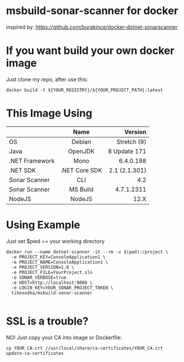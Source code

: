# msbuild-sonar-scanner for docker
inspired by: https://github.com/burakince/docker-dotnet-sonarscanner

# If you want build your own docker image
Just clone my repo, after use this:

```
docker build -t ${YOUR_REGISTRY}/${YOUR_PROJECT_PATH}:latest

```

# This Image Using

|                | Name          | Version       |
| -------------- |:-------------:| -------------:|
| OS             | Debian        |   Stretch (9) |
| Java           | OpenJDK       |  8 Update 171 |
| .NET Framework | Mono          |    6.4.0.198  |
| .NET SDK       | .NET Core SDK | 2.1 (2.1.301) |
| Sonar Scanner  | CLI           |      4.2      |
| Sonar Scanner  | MS Build      |    4.7.1.2311 |
| NodeJS         | NodeJS        |    12.X       |

# Using Example

Just set $pwd == your working directory

```
docker run --name dotnet-scanner -it --rm -v $(pwd):/project \
  -e PROJECT_KEY=ConsoleApplication1 \
  -e PROJECT_NAME=ConsoleApplication1 \
  -e PROJECT_VERSION=1.0 \
  -e PROJECT_FILE=YourProject.sln
  -e SONAR_VERBOSE=true
  -e HOST=http://localhost:9000 \
  -e LOGIN_KEY=YOUR_SONAR_PROJECT_TOKEN \
  tihoxodka/msbuild-sonar-scanner
  
```

# SSL is a trouble?

NO! Just copy your CA into image or Dockerfile:

```
cp YOUR_CA.crt //usr/local/share/ca-certificates/YOUR_CA.crt
update-ca-certificates

```
